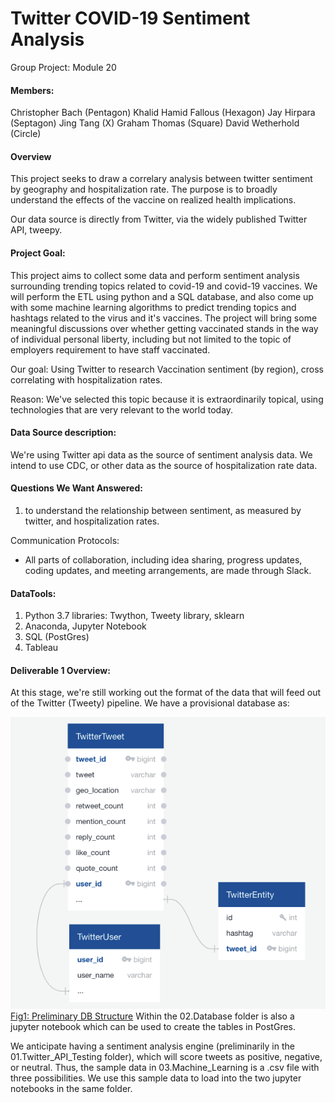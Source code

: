 # Twitter COVID-19 Sentiment Analysis
Group Project: Module 20 


#### Members:
Christopher Bach (Pentagon)
Khalid Hamid Fallous (Hexagon)
Jay Hirpara (Septagon)
Jing Tang (X)
Graham Thomas (Square)
David Wetherhold (Circle)



#### Overview
This project seeks to draw a correlary analysis between twitter sentiment by geography 
and hospitalization rate.  The purpose is to broadly understand the effects of the vaccine 
on realized health implications.

Our data source is directly from Twitter, via the widely published Twitter API, tweepy.


#### Project Goal:

This project aims to collect some data and perform sentiment analysis surrounding trending topics related to covid-19 and covid-19 vaccines. We will perform the ETL using python and a SQL database, and also come up with some machine learning algorithms to predict trending topics and hashtags related to the virus and it's vaccines.  The project will bring some meaningful discussions over whether getting vaccinated stands in the way of individual personal liberty, including but not limited to the topic of employers requirement to have staff vaccinated.

Our goal: Using Twitter to research Vaccination sentiment (by region), cross correlating with hospitalization rates.

Reason:
We've selected this topic because it is extraordinarily topical, using technologies that are very relevant to the world today. 



#### Data Source description:
We're using Twitter api data as the source of sentiment analysis data.
We intend to use CDC, or other data as the source of hospitalization rate data.

#### Questions We Want Answered:

1. to understand the relationship between sentiment, as measured by twitter, and hospitalization rates.


Communication Protocols:
- All parts of collaboration, including idea sharing, progress updates, coding updates, and meeting arrangements, are made through Slack.

#### DataTools: 
1. Python 3.7 libraries: Twython, Tweety library, sklearn
2. Anaconda, Jupyter Notebook
3. SQL (PostGres)
4. Tableau 



#### Deliverable 1 Overview:

At this stage, we're still working out the format of the data that will feed out of the Twitter (Tweety) pipeline.
We have a provisional database as:

![Fig1: Preliminary DB Structure](02.Database/PreliminaryDBStructure.png)
[Fig1: Preliminary DB Structure](02.Database/PreliminaryDBStructure.png?raw=true "Fig1: Preliminary DB Structure")
Within the 02.Database folder is also a jupyter notebook which can be used to create the tables in PostGres.

We anticipate having a sentiment analysis engine (preliminarily in the 01.Twitter_API_Testing folder), which will score tweets as positive, negative, or neutral.  Thus, the sample data in 03.Machine_Learning is a  .csv file with three possibilities.  We use this sample data to load into the two jupyter notebooks in the same folder.

